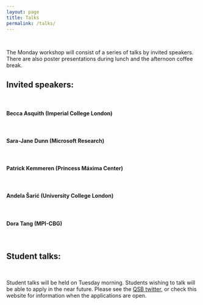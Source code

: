 ```yaml
---
layout: page
title: Talks
permalink: /talks/
---
```


<!--
<p> We are now open for registration. Please see <a href="http://qsbworkshop.github.io/qsb2018/register"> here</a> for registration forms and related details. </p>
-->
<br>
<p> The Monday workshop will consist of a series of talks by invited speakers. There are also poster presentations during lunch and the afternoon coffee break. </p>

<h2>Invited speakers:</h2>
<br>
<!--<h4>To be confirmed.</h4>-->

<h4>Becca Asquith (Imperial College London)	</h4>
<br>
<h4>Sara-Jane Dunn (Microsoft Research)	</h4>
<br>
<h4>Patrick Kemmeren (Princess Máxima Center)	</h4>
<br>
<h4>Andela Šarić (University College London)</h4>
<br>
<h4>Dora Tang (MPI-CBG)	</h4>
<br>
<!---<h4>Irilenia Nobeli (Birkbeck)	From transcriptomic data to plausible biology hypotheses via bioinformatics</h4>-->

<h2>Student talks:</h2>
<br>
<p>Student talks will be held on Tuesday morning. Students wishing to talk will be able to apply in the near future. Please see the <a href="https://twitter.com/qsb_kcl?lang=en">QSB twitter</a>, or check this website for information when the applications are open.</a>
<!--
<h4>Sarah-Beth Amos (University of Oxford)	Simulations and Markov state models of protein disorder</h4>
<br>
<h4>Nuria Folguera Blasco (The Francis Crick Institute)	Beating cancer 'escape room': let's use mathematical modelling to unlock cells!</h4>
<br>
-->
